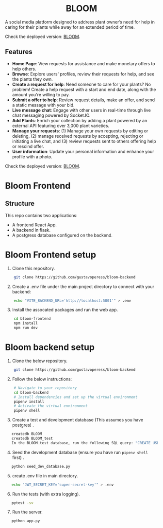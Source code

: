 <h1 align="center">
  BLOOM
</h1>

A social media platform designed to address plant owner’s need for help in caring for their plants while away for an extended period of time.

Check the deployed version: 
  [BLOOM](https://bloom-frontend-vryp.onrender.com/).

## Features

- **Home Page**: View requests for assistance and make monetary offers to help others. 
- **Browse**: Explore users' profiles, review their requests for help, and see the plants they own. 
- **Create a request for help**: Need someone to care for your plants? No problem! Create a help request with a start and end date, along with the amount you're willing to pay.
- **Submit a offer to help**: Review request details, make an offer, and send a static message with your bid.
- **Live message chat**: Engage with other users in real-time through live chat messaging powered by Socket.IO.
- **Add Plants**: Enrich your collection by adding a plant powered by an external API featuring over 3,000 plant varieties.
- **Manage your requests**: (1) Manage your own requests by editing or deleting, (2) manage received requests by accepting, rejecting or initiating a live chat, and (3) review requests sent to others offering help or rescind offer.
- **User information**: Update your personal information and enhance your profile with a photo.


Check the deployed version: 
  [BLOOM](https://bloom-frontend-vryp.onrender.com/).

# Bloom Frontend

## Structure

This repo contains two applications:

- A frontend React App.
- A backend in flask.
- A postgress database configured on the backend.


# Bloom Frontend setup

1. Clone this repository. 

```bash
    git clone https://github.com/gustavoperess/bloom-backend
```

2. Create a .env file under the main project directory to connect with your backend:

```bash
    echo "VITE_BACKEND_URL='http://localhost:5001'" > .env
```

3. Install the assocated packages and run the web app.

```bash
    cd bloom-frontend
    npm install
    npm run dev
```

# Bloom backend setup

1. Clone the below repository. 

```bash
    git clone https://github.com/gustavoperess/bloom-backend
```

2. Follow the below instructions:

```bash
    # Navigate to your repository
    cd bloom-backend
    # Install dependencies and set up the virtual environment
    pipenv install
    # Activate the virtual environment
    pipenv shell
```

3. Create a test and development database (This assumes you have postgres) . 

```bash
   createdb BLOOM
   createdb BLOOM_test
   In the BLOOM_test database, run the following SQL query: "CREATE USER postgres WITH SUPERUSER PASSWORD 'postgres';"
```

4. Seed the development database (ensure you have run `pipenv shell` first) . 

```bash
   python seed_dev_database.py
```

5. create .env file in main directory. 

```bash
   echo "JWT_SECRET_KEY='super-secret-key'" > .env
```

6. Run the tests (with extra logging). 

```bash
   pytest -sv
```

7. Run the server. 

```bash
   python app.py
```